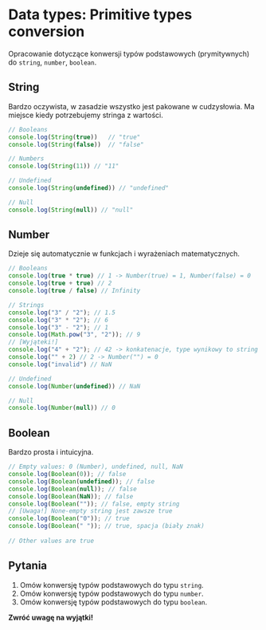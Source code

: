# Data types: Primitive types conversion
Opracowanie dotyczące konwersji typów podstawowych (prymitywnych) do `string`, `number`, `boolean`.

## String
Bardzo oczywista, w zasadzie wszystko jest pakowane w cudzysłowia. 
Ma miejsce kiedy potrzebujemy stringa z wartości.

```javascript
// Booleans
console.log(String(true))   // "true"
console.log(String(false))  // "false"

// Numbers 
console.log(String(11)) // "11"

// Undefined 
console.log(String(undefined)) // "undefined"

// Null 
console.log(String(null)) // "null"
```

## Number
Dzieje się automatycznie w funkcjach i wyrażeniach matematycznych.

```javascript
// Booleans
console.log(true * true) // 1 -> Number(true) = 1, Number(false) = 0
console.log(true + true) // 2
console.log(true / false) // Infinity 

// Strings
console.log("3" / "2"); // 1.5
console.log("3" * "2"); // 6
console.log("3" - "2"); // 1
console.log(Math.pow("3", "2")); // 9
// [Wyjąteki!]
console.log("4" + "2"); // 42 -> konkatenacje, type wynikowy to string
console.log("" + 2) // 2 -> Number("") = 0
console.log("invalid") // NaN

// Undefined 
console.log(Number(undefined)) // NaN 

// Null 
console.log(Number(null)) // 0
```

## Boolean
Bardzo prosta i intuicyjna.
```javascript
// Empty values: 0 (Number), undefined, null, NaN
console.log(Boolean(0)); // false
console.log(Boolean(undefined)); // false
console.log(Boolean(null)); // false
console.log(Boolean(NaN)); // false
console.log(Boolean("")); // false, empty string
// [Uwaga!] None-empty string jest zawsze true
console.log(Boolean("0")); // true
console.log(Boolean(" ")); // true, spacja (biały znak)
            
// Other values are true
```

## Pytania
1. Omów konwersję typów podstawowych do typu `string`.
2. Omów konwersję typów podstawowych do typu `number`.
3. Omów konwersję typów podstawowych do typu `boolean`.
 
**Zwróć uwagę na wyjątki!**
